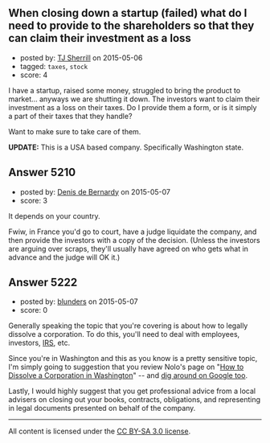 ## When closing down a startup (failed) what do I need to provide to the shareholders so that they can claim their investment as a loss

- posted by: [TJ Sherrill](https://stackexchange.com/users/106103/tj-sherrill) on 2015-05-06
- tagged: `taxes`, `stock`
- score: 4

<p>I have a startup, raised some money, struggled to bring the product to market... anyways we are shutting it down.  The investors want to claim their investment as a loss on their taxes.  Do I provide them a form, or is it simply a part of their taxes that they handle?</p>

<p>Want to make sure to take care of them.</p>

<p><strong>UPDATE:</strong> This is a USA based company.  Specifically Washington state.</p>



## Answer 5210

- posted by: [Denis de Bernardy](https://stackexchange.com/users/182468/denis-de-bernardy) on 2015-05-07
- score: 3

<p>It depends on your country.</p>

<p>Fwiw, in France you'd go to court, have a judge liquidate the company, and then provide the investors with a copy of the decision. (Unless the investors are arguing over scraps, they'll usually have agreed on who gets what in advance and the judge will OK it.)</p>



## Answer 5222

- posted by: [blunders](https://stackexchange.com/users/216182/blunders) on 2015-05-07
- score: 0

<p>Generally speaking the topic that you're covering is about how to legally dissolve a corporation. To do this, you'll need to deal with employees, investors, <a href="http://www.irs.gov/Businesses/Small-Businesses-&amp;-Self-Employed/Closing-a-Business-Checklist" rel="nofollow">IRS</a>, etc.</p>

<p>Since you're in Washington and this as you know is a pretty sensitive topic, I'm simply going to suggestion that you review Nolo's page on "<a href="http://www.nolo.com/legal-encyclopedia/how-dissolve-corporation-washington.html" rel="nofollow">How to Dissolve a Corporation in Washington</a>" -- and <a href="https://www.google.com/search?q=how%20to%20dissolve%20a%20corporation%20investors%20washington&amp;ie=utf-8&amp;oe=utf-8" rel="nofollow">dig around on Google too</a>.</p>

<p>Lastly, I would highly suggest that you get professional advice from a local advisers on closing out your books, contracts, obligations, and representing in legal documents presented on behalf of the company.</p>




---

All content is licensed under the [CC BY-SA 3.0 license](https://creativecommons.org/licenses/by-sa/3.0/).
